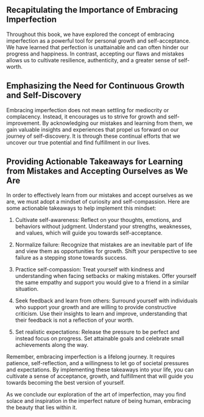 

Recapitulating the Importance of Embracing Imperfection
-------------------------------------------------------

Throughout this book, we have explored the concept of embracing imperfection as a powerful tool for personal growth and self-acceptance. We have learned that perfection is unattainable and can often hinder our progress and happiness. In contrast, accepting our flaws and mistakes allows us to cultivate resilience, authenticity, and a greater sense of self-worth.

Emphasizing the Need for Continuous Growth and Self-Discovery
-------------------------------------------------------------

Embracing imperfection does not mean settling for mediocrity or complacency. Instead, it encourages us to strive for growth and self-improvement. By acknowledging our mistakes and learning from them, we gain valuable insights and experiences that propel us forward on our journey of self-discovery. It is through these continual efforts that we uncover our true potential and find fulfillment in our lives.

Providing Actionable Takeaways for Learning from Mistakes and Accepting Ourselves as We Are
-------------------------------------------------------------------------------------------

In order to effectively learn from our mistakes and accept ourselves as we are, we must adopt a mindset of curiosity and self-compassion. Here are some actionable takeaways to help implement this mindset:

1. Cultivate self-awareness: Reflect on your thoughts, emotions, and behaviors without judgment. Understand your strengths, weaknesses, and values, which will guide you towards self-acceptance.

2. Normalize failure: Recognize that mistakes are an inevitable part of life and view them as opportunities for growth. Shift your perspective to see failure as a stepping stone towards success.

3. Practice self-compassion: Treat yourself with kindness and understanding when facing setbacks or making mistakes. Offer yourself the same empathy and support you would give to a friend in a similar situation.

4. Seek feedback and learn from others: Surround yourself with individuals who support your growth and are willing to provide constructive criticism. Use their insights to learn and improve, understanding that their feedback is not a reflection of your worth.

5. Set realistic expectations: Release the pressure to be perfect and instead focus on progress. Set attainable goals and celebrate small achievements along the way.

Remember, embracing imperfection is a lifelong journey. It requires patience, self-reflection, and a willingness to let go of societal pressures and expectations. By implementing these takeaways into your life, you can cultivate a sense of acceptance, growth, and fulfillment that will guide you towards becoming the best version of yourself.

As we conclude our exploration of the art of imperfection, may you find solace and inspiration in the imperfect nature of being human, embracing the beauty that lies within it.